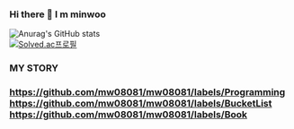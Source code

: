 ### Hi there 👋 I m minwoo

<!--
**mw08081/mw08081** is a ✨ _special_ ✨ repository because its `README.md` (this file) appears on your GitHub profile.

Here are some ideas to get you started:

- 🔭 I’m currently working on ...
- 🌱 I’m currently learning ...
- 👯 I’m looking to collaborate on ...
- 🤔 I’m looking for help with ...
- 💬 Ask me about ...
- 📫 How to reach me: ...
- 😄 Pronouns: ...
- ⚡ Fun fact: ...
-->

![Anurag's GitHub stats](https://github-readme-stats.vercel.app/api?username=mw08081&show_icons=true&theme=radical)  
﻿
 [![Solved.ac프로필](http://mazassumnida.wtf/api/v2/generate_badge?boj=president304)](https://solved.ac/president304)
 　
### MY STORY
### https://github.com/mw08081/mw08081/labels/Programming  https://github.com/mw08081/mw08081/labels/BucketList  https://github.com/mw08081/mw08081/labels/Book


